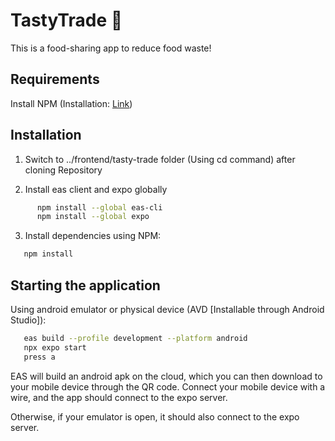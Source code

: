 # TastyTrade 👋

This is a food-sharing app to reduce food waste!

## Requirements
Install NPM (Installation: [Link](https://docs.npmjs.com/downloading-and-installing-node-js-and-npm))

## Installation

1. Switch to ../frontend/tasty-trade folder (Using cd command) after cloning Repository

2. Install eas client and expo globally
```bash
      npm install --global eas-cli
      npm install --global expo
   ```

3. Install dependencies using NPM:
```bash
   npm install
   ```

## Starting the application
Using android emulator or physical device (AVD [Installable through Android Studio]):
```bash
   eas build --profile development --platform android
   npx expo start
   press a
   ```

EAS will build an android apk on the cloud, which you can then download to your mobile device through the QR code.
Connect your mobile device with a wire, and the app should connect to the expo server.

Otherwise, if your emulator is open, it should also connect to the expo server.